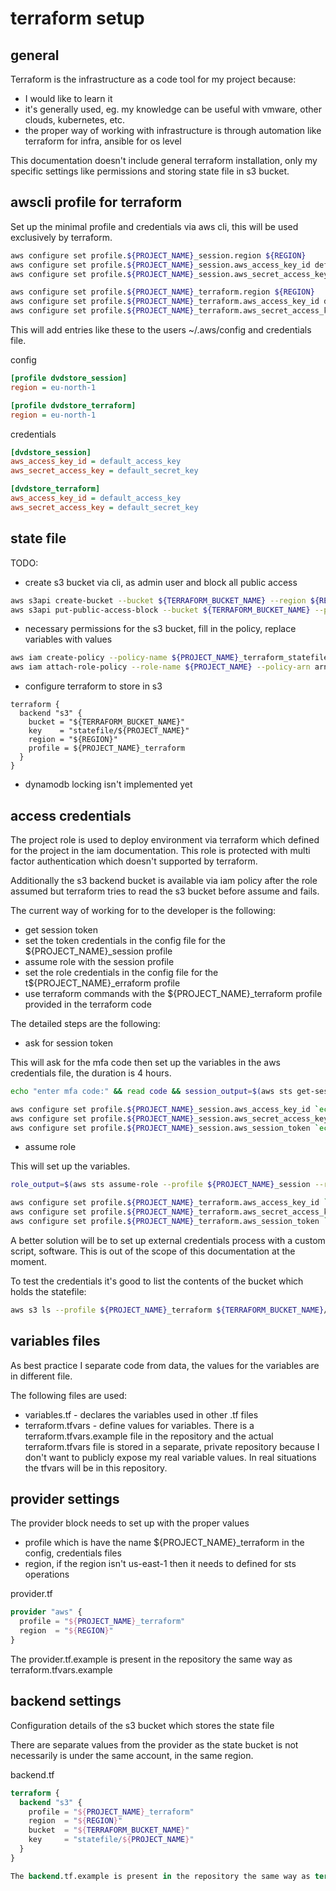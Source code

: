 # terraform setup

## general

Terraform is the infrastructure as a code tool for my project because:

- I would like to learn it
- it's generally used, eg. my knowledge can be useful with vmware, other clouds, kubernetes, etc.
- the proper way of working with infrastructure is through automation like terraform for infra, ansible for os level

This documentation doesn't include general terraform installation, only my specific settings like permissions and storing state file in s3 bucket.

## awscli profile for terraform

Set up the minimal profile and credentials via aws cli, this will be used exclusively by terraform.

```bash
aws configure set profile.${PROJECT_NAME}_session.region ${REGION}
aws configure set profile.${PROJECT_NAME}_session.aws_access_key_id default_access_key
aws configure set profile.${PROJECT_NAME}_session.aws_secret_access_key default_secret_key

aws configure set profile.${PROJECT_NAME}_terraform.region ${REGION}
aws configure set profile.${PROJECT_NAME}_terraform.aws_access_key_id default_access_key
aws configure set profile.${PROJECT_NAME}_terraform.aws_secret_access_key default_secret_key
```

This will add entries like these to the users ~/.aws/config and credentials file.

config

```ini
[profile dvdstore_session]
region = eu-north-1

[profile dvdstore_terraform]
region = eu-north-1
```

credentials

```ini
[dvdstore_session]
aws_access_key_id = default_access_key
aws_secret_access_key = default_secret_key

[dvdstore_terraform]
aws_access_key_id = default_access_key
aws_secret_access_key = default_secret_key
```

## state file

TODO:

- create s3 bucket via cli, as admin user and block all public access

```bash
aws s3api create-bucket --bucket ${TERRAFORM_BUCKET_NAME} --region ${REGION} --create-bucket-configuration LocationConstraint=${REGION}
aws s3api put-public-access-block --bucket ${TERRAFORM_BUCKET_NAME} --public-access-block-configuration "BlockPublicAcls=true,IgnorePublicAcls=true,BlockPublicPolicy=true,RestrictPublicBuckets=true"
```

- necessary permissions for the s3 bucket, fill in the policy, replace variables with values

```bash
aws iam create-policy --policy-name ${PROJECT_NAME}_terraform_statefile --policy-document file://${GIT_REPO_ROOT}/${PROJECT_NAME}/policy/${PROJECT_NAME}_terraform_statefile.json --tags Key=project,Value=${PROJECT_NAME}
aws iam attach-role-policy --role-name ${PROJECT_NAME} --policy-arn arn:aws:iam::${ACCOUNT_ID}:policy/${PROJECT_NAME}_terraform_statefile
```

- configure terraform to store in s3

```text
terraform {
  backend "s3" {
    bucket = "${TERRAFORM_BUCKET_NAME}"
    key    = "statefile/${PROJECT_NAME}"
    region = "${REGION}"
    profile = ${PROJECT_NAME}_terraform
  }
}
```

- dynamodb locking isn't implemented yet

## access credentials

The project role is used to deploy environment via terraform which defined for the project in the iam documentation. This role is protected with multi factor authentication which doesn't supported by terraform.

Additionally the s3 backend bucket is available via iam policy after the role assumed but terraform tries to read the s3 bucket before assume and fails.

The current way of working for to the developer is the following:

- get session token
- set the token credentials in the config file for the ${PROJECT_NAME}_session profile
- assume role with the session profile
- set the role credentials in the config file for the t${PROJECT_NAME}_erraform profile
- use terraform commands with the ${PROJECT_NAME}_terraform profile provided in the terraform code

The detailed steps are the following:

- ask for session token

This will ask for the mfa code then set up the variables in the aws credentials file, the duration is 4 hours.

```bash
echo "enter mfa code:" && read code && session_output=$(aws sts get-session-token --duration-seconds 14400 --serial-number arn:aws:iam::${ACCOUNT_ID}:mfa/${USER_NAME} --profile ${USER_NAME} --token-code ${code} --output json)
```

```bash
aws configure set profile.${PROJECT_NAME}_session.aws_access_key_id `echo "${session_output}" | jq --raw-output ".Credentials[\"AccessKeyId\"]"`
aws configure set profile.${PROJECT_NAME}_session.aws_secret_access_key `echo "${session_output}" | jq --raw-output ".Credentials[\"SecretAccessKey\"]"`
aws configure set profile.${PROJECT_NAME}_session.aws_session_token `echo "${session_output}" | jq --raw-output ".Credentials[\"SessionToken\"]"`
```

- assume role

This will set up the variables.

```bash
role_output=$(aws sts assume-role --profile ${PROJECT_NAME}_session --role-arn arn:aws:iam::${ACCOUNT_ID}:role/${PROJECT_NAME} --role-session-name "${PROJECT_NAME}_terraform" --output json)
```

```bash
aws configure set profile.${PROJECT_NAME}_terraform.aws_access_key_id `echo "${role_output}" | jq --raw-output ".Credentials[\"AccessKeyId\"]"`
aws configure set profile.${PROJECT_NAME}_terraform.aws_secret_access_key `echo "${role_output}" | jq --raw-output ".Credentials[\"SecretAccessKey\"]"`
aws configure set profile.${PROJECT_NAME}_terraform.aws_session_token `echo "${role_output}" | jq --raw-output ".Credentials[\"SessionToken\"]"`
```

A better solution will be to set up external credentials process with a custom script, software. This is out of the scope of this documentation at the moment.

To test the credentials it's good to list the contents of the bucket which holds the statefile:

```bash
aws s3 ls --profile ${PROJECT_NAME}_terraform ${TERRAFORM_BUCKET_NAME}/statefile/${PROJECT_NAME}
```

## variables files

As best practice I separate code from data, the values for the variables are in different file.

The following files are used:

- variables.tf - declares the variables used in other .tf files
- terraform.tfvars - define values for variables. There is a terraform.tfvars.example file in the repository and the actual terraform.tfvars file is stored in a separate, private repository because I don't want to publicly expose my real variable values. In real situations the tfvars will be in this repository.

## provider settings

The provider block needs to set up with the proper values

- profile which is have the name ${PROJECT_NAME}_terraform in the config, credentials files
- region, if the region isn't us-east-1 then it needs to defined for sts operations

provider.tf

```terraform
provider "aws" {
  profile = "${PROJECT_NAME}_terraform"
  region  = "${REGION}"
}
```

The provider.tf.example is present in the repository the same way as terraform.tfvars.example

## backend settings

Configuration details of the s3 bucket which stores the state file

There are separate values from the provider as the state bucket is not necessarily is under the same account, in the same region.

backend.tf

```terraform
terraform {
  backend "s3" {
    profile = "${PROJECT_NAME}_terraform"
    region  = "${REGION}"
    bucket  = "${TERRAFORM_BUCKET_NAME}"
    key     = "statefile/${PROJECT_NAME}"
  }
}

The backend.tf.example is present in the repository the same way as terraform.tfvars.example
